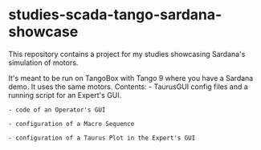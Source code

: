 # studies-scada-tango-sardana-showcase
This repository contains a project for my studies showcasing Sardana's simulation of motors.

It's meant to be run on TangoBox with Tango 9 where you have a Sardana demo. It uses the same motors.
Contents:
	- TaurusGUI config files and a running script for an Expert's GUI.

	- code of an Operator's GUI

	- configuration of a Macro Sequence

	- configuration of a Taurus Plot in the Expert's GUI


